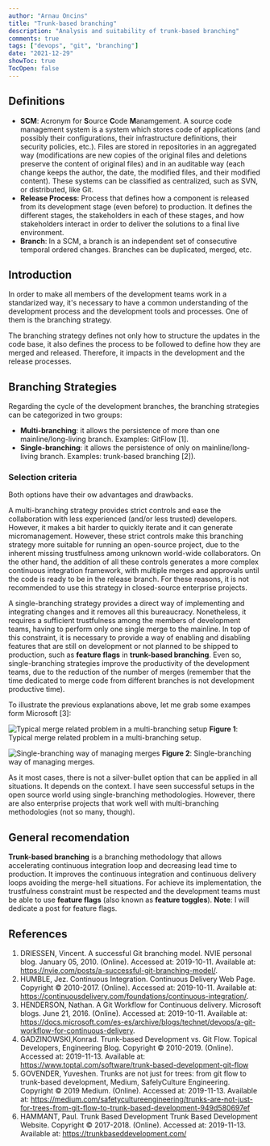 ```yaml
---
author: "Arnau Oncins"
title: "Trunk-based branching"
description: "Analysis and suitability of trunk-based branching"
comments: true
tags: ["devops", "git", "branching"]
date: "2021-12-29"
showToc: true
TocOpen: false
---
```


## Definitions

* **SCM**: Acronym for **S**ource **C**ode **M**anamgement. A source code management system is a system which stores code of applications (and possibly their configurations, their infrastructure definitions, their security policies, etc.). Files are stored in repositories in an aggregated way (modifications are new copies of the original files and deletions preserve the content of original files) and in an auditable way (each change keeps the author, the date, the modified files, and their modified content). These systems can be classified as centralized, such as SVN, or distributed, like Git.
* **Release Process**: Process that defines how a component is released from its development stage (even before) to production. It defines the different stages, the stakeholders in each of these stages, and how stakeholders interact in order to deliver the solutions to a final live environment.
* **Branch**: In a SCM, a branch is an independent set of consecutive temporal ordered changes. Branches can be duplicated, merged, etc.

## Introduction

In order to make all members of the development teams work in a standarized way, it's necessary to have a common understanding of the development process and the development tools and processes. One of them is the branching strategy.

The branching strategy defines not only how to structure the updates in the code base, it also defines the process to be followed to define how they are merged and released. Therefore, it impacts in the development and the release processes.

## Branching Strategies

Regarding the cycle of the development branches, the branching strategies can be categorized in two groups:

* **Multi-branching**: it allows the persistence of more than one mainline/long-living branch. Examples: GitFlow [1].
* **Single-branching**: it allows the persistence of only on mainline/long-living branch. Examples: trunk-based branching [2]).

### Selection criteria

Both options have their ow advantages and drawbacks.

A multi-branching strategy provides strict controls and ease the collaboration with less experienced (and/or less trusted) developers. However, it makes a bit harder to quickly iterate and it can generate micromanagement. However, these strict controls make this branching strategy more suitable for running an open-source project, due to the inherent missing trustfulness among unknown world-wide collaborators. On the other hand, the addition of all these controls generates a more complex continuous integration framework, with multiple merges and approvals until the code is ready to be in the release branch. For these reasons, it is not recommended to use this strategy in closed-source enterprise projects.

A single-branching strategy provides a direct way of implementing and integrating changes and it removes all this bureaucracy. Nonetheless, it requires a sufficient trustfulness among the members of development teams, having to perform only one single merge to the mainline. In top of this constraint, it is necessary to provide a way of enabling and disabling features that are still on development or not planned to be shipped to production, such as **feature flags** in **trunk-based branching**. Even so, single-branching strategies improve the productivity of the development teams, due to the reduction of the number of merges (remember that the time dedicated to merge code from different branches is not development productive time).

To illustrate the previous explanations above, let me grab some exampes form Microsoft [3]:

![Typical merge related problem in a multi-branching setup](/img/multibranching.png#center) **Figure 1**: Typical merge related problem in a multi-branching setup.

![Single-branching way of managing merges](/img/singlebranching.png#center) **Figure 2**: Single-branching way of managing merges.

As it most cases, there is not a silver-bullet option that can be applied in all situations. It depends on the context. I have seen successful setups in the open source world using single-branching methodologies. However, there are also enterprise projects that work well with multi-branching methodologies (not so many, though).

## General recomendation

**Trunk-based branching** is a branching methodology that allows accelerating continuous integration loop and decreasing lead time to production. It improves the continuous integration and continuous delivery loops avoiding the merge-hell situations. For achieve its implementation, the trustfulness constraint must be respected and the development teams must be able to use **feature flags** (also known as **feature toggles**). **Note**: I will dedicate a post for feature flags.

## References

1. DRIESSEN, Vincent. A successful Git branching model. NVIE personal blog. January 05, 2010. (Online). Accessed at: 2019-10-11. Available at: https://nvie.com/posts/a-successful-git-branching-model/.
2. HUMBLE, Jez. Continuous Integration. Continuous Delivery Web Page. Copyright © 2010-2017. (Online). Accessed at: 2019-10-11. Available at: https://continuousdelivery.com/foundations/continuous-integration/.
3. HENDERSON, Nathan. A Git Workflow for Continuous delivery. Microsoft blogs. June 21, 2016. (Online). Accessed at: 2019-10-11. Available at: https://docs.microsoft.com/es-es/archive/blogs/technet/devops/a-git-workflow-for-continuous-delivery.
4. GADZINOWSKI,Konrad. Trunk-based Development vs. Git Flow. Topical Developers, Engineering Blog. Copyright © 2010-2019. (Online).  Accessed at: 2019-11-13. Available at: https://www.toptal.com/software/trunk-based-development-git-flow
5. GOVENDER, Yuveshen. Trunks are not just for trees: from git flow to trunk-based development, Medium, SafelyCulture Engineering. Copyright © 2019 Medium. (Online). Accessed at: 2019-11-13. Available at: https://medium.com/safetycultureengineering/trunks-are-not-just-for-trees-from-git-flow-to-trunk-based-development-949d580697ef
6. HAMMANT, Paul. Trunk Based Development Trunk Based Development Website. Copyright © 2017-2018. (Online). Accessed at: 2019-11-13. Available at: https://trunkbaseddevelopment.com/






